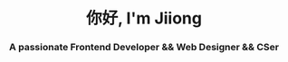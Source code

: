 <h1 align="center">你好, I'm Jiiong</h1>
<h3 align="center">A passionate Frontend Developer && Web Designer && CSer</h3>

<p align="left">
</p>
